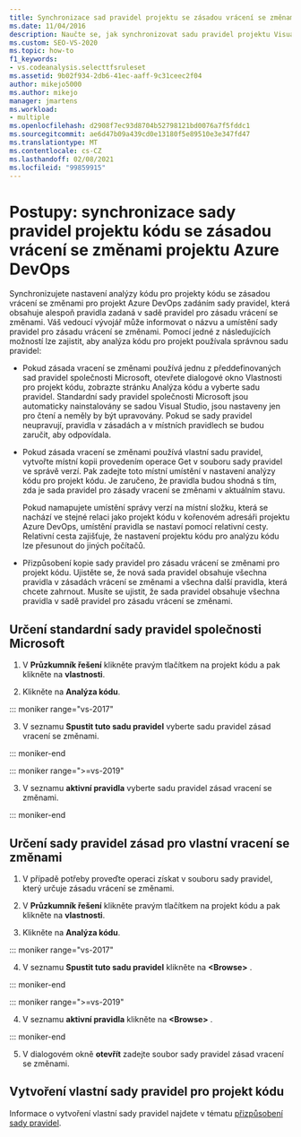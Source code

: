 ```yaml
---
title: Synchronizace sad pravidel projektu se zásadou vrácení se změnami
ms.date: 11/04/2016
description: Naučte se, jak synchronizovat sadu pravidel projektu Visual Studio Code se zásadou vrácení se změnami projektu Azure DevOps.
ms.custom: SEO-VS-2020
ms.topic: how-to
f1_keywords:
- vs.codeanalysis.selecttfsruleset
ms.assetid: 9b02f934-2db6-41ec-aaff-9c31ceec2f04
author: mikejo5000
ms.author: mikejo
manager: jmartens
ms.workload:
- multiple
ms.openlocfilehash: d2908f7ec93d8704b52798121bd0076a7f5fddc1
ms.sourcegitcommit: ae6d47b09a439cd0e13180f5e89510e3e347fd47
ms.translationtype: MT
ms.contentlocale: cs-CZ
ms.lasthandoff: 02/08/2021
ms.locfileid: "99859915"
---
```

# <a name="how-to-synchronize-code-project-rule-sets-with-an-azure-devops-project-check-in-policy"></a>Postupy: synchronizace sady pravidel projektu kódu se zásadou vrácení se změnami projektu Azure DevOps

Synchronizujete nastavení analýzy kódu pro projekty kódu se zásadou vrácení se změnami pro projekt Azure DevOps zadáním sady pravidel, která obsahuje alespoň pravidla zadaná v sadě pravidel pro zásadu vrácení se změnami. Váš vedoucí vývojář může informovat o názvu a umístění sady pravidel pro zásadu vrácení se změnami. Pomocí jedné z následujících možností lze zajistit, aby analýza kódu pro projekt používala správnou sadu pravidel:

- Pokud zásada vracení se změnami používá jednu z předdefinovaných sad pravidel společnosti Microsoft, otevřete dialogové okno Vlastnosti pro projekt kódu, zobrazte stránku Analýza kódu a vyberte sadu pravidel. Standardní sady pravidel společnosti Microsoft jsou automaticky nainstalovány se sadou Visual Studio, jsou nastaveny jen pro čtení a neměly by být upravovány. Pokud se sady pravidel neupravují, pravidla v zásadách a v místních pravidlech se budou zaručit, aby odpovídala.

- Pokud zásada vracení se změnami používá vlastní sadu pravidel, vytvořte místní kopii provedením operace Get v souboru sady pravidel ve správě verzí. Pak zadejte toto místní umístění v nastavení analýzy kódu pro projekt kódu. Je zaručeno, že pravidla budou shodná s tím, zda je sada pravidel pro zásady vracení se změnami v aktuálním stavu.

     Pokud namapujete umístění správy verzí na místní složku, která se nachází ve stejné relaci jako projekt kódu v kořenovém adresáři projektu Azure DevOps, umístění pravidla se nastaví pomocí relativní cesty. Relativní cesta zajišťuje, že nastavení projektu kódu pro analýzu kódu lze přesunout do jiných počítačů.

- Přizpůsobení kopie sady pravidel pro zásadu vrácení se změnami pro projekt kódu. Ujistěte se, že nová sada pravidel obsahuje všechna pravidla v zásadách vrácení se změnami a všechna další pravidla, která chcete zahrnout. Musíte se ujistit, že sada pravidel obsahuje všechna pravidla v sadě pravidel pro zásadu vrácení se změnami.

## <a name="to-specify-a-microsoft-standard-rule-set"></a>Určení standardní sady pravidel společnosti Microsoft

1. V **Průzkumník řešení** klikněte pravým tlačítkem na projekt kódu a pak klikněte na **vlastnosti**.

2. Klikněte na **Analýza kódu**.

::: moniker range="vs-2017"

3. V seznamu **Spustit tuto sadu pravidel** vyberte sadu pravidel zásad vracení se změnami.

::: moniker-end

::: moniker range=">=vs-2019"

3. V seznamu **aktivní pravidla** vyberte sadu pravidel zásad vracení se změnami.

::: moniker-end

## <a name="to-specify-a-custom-check-in-policy-rule-set"></a>Určení sady pravidel zásad pro vlastní vracení se změnami

1. V případě potřeby proveďte operaci získat v souboru sady pravidel, který určuje zásadu vrácení se změnami.

2. V **Průzkumník řešení** klikněte pravým tlačítkem na projekt kódu a pak klikněte na **vlastnosti**.

3. Klikněte na **Analýza kódu**.

::: moniker range="vs-2017"

4. V seznamu **Spustit tuto sadu pravidel** klikněte na **\<Browse>** .

::: moniker-end

::: moniker range=">=vs-2019"

4. V seznamu **aktivní pravidla** klikněte na **\<Browse>** .

::: moniker-end

5. V dialogovém okně **otevřít** zadejte soubor sady pravidel zásad vracení se změnami.

## <a name="to-create-a-custom-rule-set-for-a-code-project"></a>Vytvoření vlastní sady pravidel pro projekt kódu

Informace o vytvoření vlastní sady pravidel najdete v tématu [přizpůsobení sady pravidel](how-to-create-a-custom-rule-set.md).
